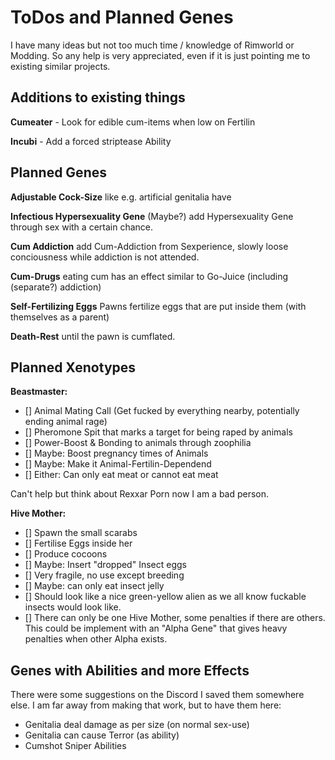 # ToDos and Planned Genes 

I have many ideas but not too much time / knowledge of Rimworld or Modding. 
So any help is very appreciated, even if it is just pointing me to existing similar projects. 

## Additions to existing things 

**Cumeater** - Look for edible cum-items when low on Fertilin

**Incubi** - Add a forced striptease Ability

## Planned Genes 

**Adjustable Cock-Size** like e.g. artificial genitalia have

**Infectious Hypersexuality Gene** (Maybe?) add Hypersexuality Gene through sex with a certain chance. 

**Cum Addiction** add Cum-Addiction from Sexperience, slowly loose conciousness while addiction is not attended.

**Cum-Drugs** eating cum has an effect similar to Go-Juice (including (separate?) addiction)

**Self-Fertilizing Eggs** Pawns fertilize eggs that are put inside them (with themselves as a parent)

**Death-Rest** until the pawn is cumflated. 

## Planned Xenotypes 

**Beastmaster:** 

- [] Animal Mating Call (Get fucked by everything nearby, potentially ending animal rage)
- [] Pheromone Spit that marks a target for being raped by animals 
- [] Power-Boost & Bonding to animals through zoophilia 
- [] Maybe: Boost pregnancy times of Animals
- [] Maybe: Make it Animal-Fertilin-Dependend
- [] Either: Can only eat meat or cannot eat meat 

Can't help but think about Rexxar Porn now I am a bad person. 

**Hive Mother:**

- [] Spawn the small scarabs 
- [] Fertilise Eggs inside her 
- [] Produce cocoons
- [] Maybe: Insert "dropped" Insect eggs 
- [] Very fragile, no use except breeding
- [] Maybe: can only eat insect jelly
- [] Should look like a nice green-yellow alien as we all know fuckable insects would look like. 
- [] There can only be one Hive Mother, some penalties if there are others. This could be implement with an "Alpha Gene" that gives heavy penalties when other Alpha exists. 

## Genes with Abilities and more Effects 

There were some suggestions on the Discord I saved them somewhere else. I am far away from making that work, but to have them here: 

- Genitalia deal damage as per size (on normal sex-use)
- Genitalia can cause Terror (as ability)
- Cumshot Sniper Abilities